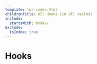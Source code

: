 ```yaml
---
template: lua-index.html
childrenTitle: All Hooks (in all realms)
include:
  startsWith: hooks/
exclude:
  isIndex: true
---
```


# Hooks
